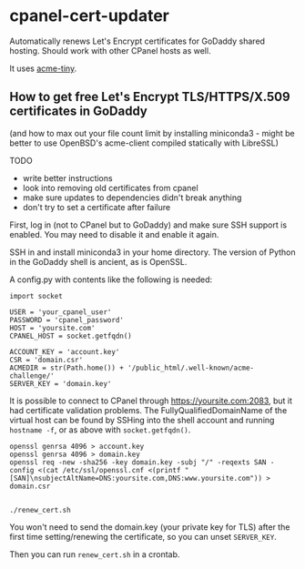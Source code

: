 cpanel-cert-updater
===================

Automatically renews Let's Encrypt certificates for GoDaddy shared hosting.
Should work with other CPanel hosts as well.

It uses [acme-tiny](https://github.com/diafygi/acme-tiny).

## How to get free Let's Encrypt TLS/HTTPS/X.509 certificates in GoDaddy

(and how to max out your file count limit by installing miniconda3 - might
be better to use OpenBSD's acme-client compiled statically with LibreSSL)

TODO
  - write better instructions
  - look into removing old certificates from cpanel
  - make sure updates to dependencies didn't break anything
  - don't try to set a certificate after failure

First, log in (not to CPanel but to GoDaddy) and make sure SSH support is
enabled. You may need to disable it and enable it again.

SSH in and install miniconda3 in your home directory. The version of Python in
the GoDaddy shell is ancient, as is OpenSSL.

A config.py with contents like the following is needed:

```
import socket

USER = 'your_cpanel_user'
PASSWORD = 'cpanel_password'
HOST = 'yoursite.com'
CPANEL_HOST = socket.getfqdn()

ACCOUNT_KEY = 'account.key'
CSR = 'domain.csr'
ACMEDIR = str(Path.home()) + '/public_html/.well-known/acme-challenge/'
SERVER_KEY = 'domain.key'
```

It is possible to connect to CPanel through https://yoursite.com:2083, but
it had certificate validation problems. The FullyQualifiedDomainName of the
virtual host can be found by SSHing into the shell account and running
`hostname -f`, or as above with `socket.getfqdn()`.

```
openssl genrsa 4096 > account.key
openssl genrsa 4096 > domain.key
openssl req -new -sha256 -key domain.key -subj "/" -reqexts SAN -config <(cat /etc/ssl/openssl.cnf <(printf "[SAN]\nsubjectAltName=DNS:yoursite.com,DNS:www.yoursite.com")) > domain.csr


./renew_cert.sh
```

You won't need to send the domain.key (your private key for TLS) after the
first time setting/renewing the certificate, so you can unset `SERVER_KEY`.

Then you can run `renew_cert.sh` in a crontab.
